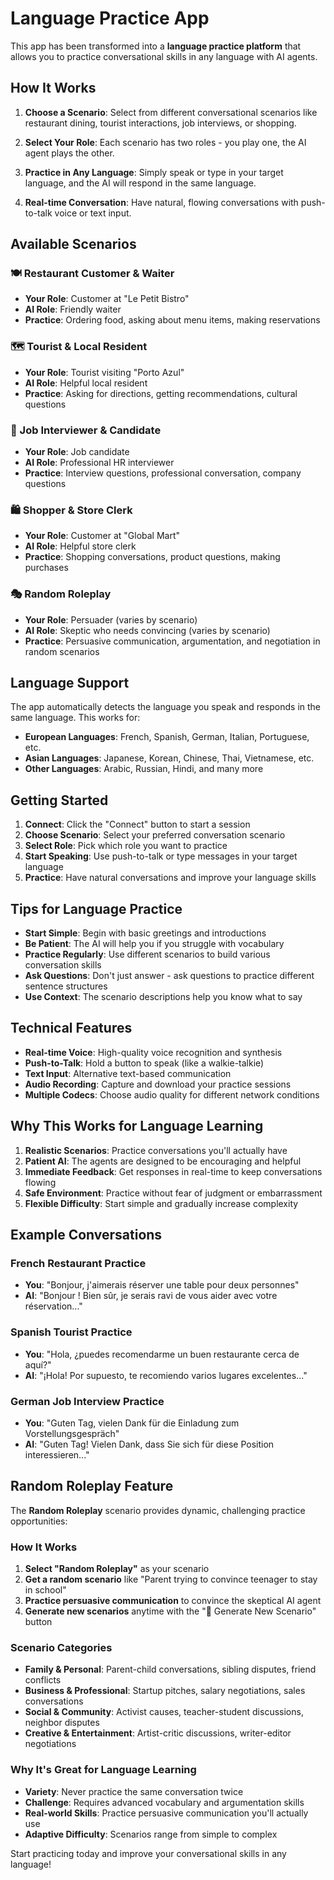 # Language Practice App

This app has been transformed into a **language practice platform** that allows you to practice conversational skills in any language with AI agents.

## How It Works

1. **Choose a Scenario**: Select from different conversational scenarios like restaurant dining, tourist interactions, job interviews, or shopping.

2. **Select Your Role**: Each scenario has two roles - you play one, the AI agent plays the other.

3. **Practice in Any Language**: Simply speak or type in your target language, and the AI will respond in the same language.

4. **Real-time Conversation**: Have natural, flowing conversations with push-to-talk voice or text input.

## Available Scenarios

### 🍽️ Restaurant Customer & Waiter
- **Your Role**: Customer at "Le Petit Bistro"
- **AI Role**: Friendly waiter
- **Practice**: Ordering food, asking about menu items, making reservations

### 🗺️ Tourist & Local Resident
- **Your Role**: Tourist visiting "Porto Azul"
- **AI Role**: Helpful local resident
- **Practice**: Asking for directions, getting recommendations, cultural questions

### 💼 Job Interviewer & Candidate
- **Your Role**: Job candidate
- **AI Role**: Professional HR interviewer
- **Practice**: Interview questions, professional conversation, company questions

### 🛍️ Shopper & Store Clerk
- **Your Role**: Customer at "Global Mart"
- **AI Role**: Helpful store clerk
- **Practice**: Shopping conversations, product questions, making purchases

### 🎭 Random Roleplay
- **Your Role**: Persuader (varies by scenario)
- **AI Role**: Skeptic who needs convincing (varies by scenario)
- **Practice**: Persuasive communication, argumentation, and negotiation in random scenarios

## Language Support

The app automatically detects the language you speak and responds in the same language. This works for:
- **European Languages**: French, Spanish, German, Italian, Portuguese, etc.
- **Asian Languages**: Japanese, Korean, Chinese, Thai, Vietnamese, etc.
- **Other Languages**: Arabic, Russian, Hindi, and many more

## Getting Started

1. **Connect**: Click the "Connect" button to start a session
2. **Choose Scenario**: Select your preferred conversation scenario
3. **Select Role**: Pick which role you want to practice
4. **Start Speaking**: Use push-to-talk or type messages in your target language
5. **Practice**: Have natural conversations and improve your language skills

## Tips for Language Practice

- **Start Simple**: Begin with basic greetings and introductions
- **Be Patient**: The AI will help you if you struggle with vocabulary
- **Practice Regularly**: Use different scenarios to build various conversation skills
- **Ask Questions**: Don't just answer - ask questions to practice different sentence structures
- **Use Context**: The scenario descriptions help you know what to say

## Technical Features

- **Real-time Voice**: High-quality voice recognition and synthesis
- **Push-to-Talk**: Hold a button to speak (like a walkie-talkie)
- **Text Input**: Alternative text-based communication
- **Audio Recording**: Capture and download your practice sessions
- **Multiple Codecs**: Choose audio quality for different network conditions

## Why This Works for Language Learning

1. **Realistic Scenarios**: Practice conversations you'll actually have
2. **Patient AI**: The agents are designed to be encouraging and helpful
3. **Immediate Feedback**: Get responses in real-time to keep conversations flowing
4. **Safe Environment**: Practice without fear of judgment or embarrassment
5. **Flexible Difficulty**: Start simple and gradually increase complexity

## Example Conversations

### French Restaurant Practice
- **You**: "Bonjour, j'aimerais réserver une table pour deux personnes"
- **AI**: "Bonjour ! Bien sûr, je serais ravi de vous aider avec votre réservation..."

### Spanish Tourist Practice
- **You**: "Hola, ¿puedes recomendarme un buen restaurante cerca de aquí?"
- **AI**: "¡Hola! Por supuesto, te recomiendo varios lugares excelentes..."

### German Job Interview Practice
- **You**: "Guten Tag, vielen Dank für die Einladung zum Vorstellungsgespräch"
- **AI**: "Guten Tag! Vielen Dank, dass Sie sich für diese Position interessieren..."

## Random Roleplay Feature

The **Random Roleplay** scenario provides dynamic, challenging practice opportunities:

### How It Works
1. **Select "Random Roleplay"** as your scenario
2. **Get a random scenario** like "Parent trying to convince teenager to stay in school"
3. **Practice persuasive communication** to convince the skeptical AI agent
4. **Generate new scenarios** anytime with the "🎲 Generate New Scenario" button

### Scenario Categories
- **Family & Personal**: Parent-child conversations, sibling disputes, friend conflicts
- **Business & Professional**: Startup pitches, salary negotiations, sales conversations
- **Social & Community**: Activist causes, teacher-student discussions, neighbor disputes
- **Creative & Entertainment**: Artist-critic discussions, writer-editor negotiations

### Why It's Great for Language Learning
- **Variety**: Never practice the same conversation twice
- **Challenge**: Requires advanced vocabulary and argumentation skills
- **Real-world Skills**: Practice persuasive communication you'll actually use
- **Adaptive Difficulty**: Scenarios range from simple to complex

Start practicing today and improve your conversational skills in any language! 